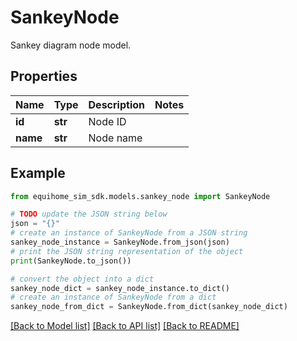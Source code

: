 # SankeyNode

Sankey diagram node model.

## Properties

Name | Type | Description | Notes
------------ | ------------- | ------------- | -------------
**id** | **str** | Node ID | 
**name** | **str** | Node name | 

## Example

```python
from equihome_sim_sdk.models.sankey_node import SankeyNode

# TODO update the JSON string below
json = "{}"
# create an instance of SankeyNode from a JSON string
sankey_node_instance = SankeyNode.from_json(json)
# print the JSON string representation of the object
print(SankeyNode.to_json())

# convert the object into a dict
sankey_node_dict = sankey_node_instance.to_dict()
# create an instance of SankeyNode from a dict
sankey_node_from_dict = SankeyNode.from_dict(sankey_node_dict)
```
[[Back to Model list]](../README.md#documentation-for-models) [[Back to API list]](../README.md#documentation-for-api-endpoints) [[Back to README]](../README.md)


